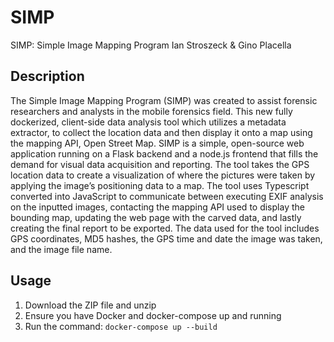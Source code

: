 # SIMP
SIMP: Simple Image Mapping Program
Ian Stroszeck & Gino Placella 

## Description
The Simple Image Mapping Program (SIMP) was created to assist forensic researchers and analysts in the mobile forensics field. This new fully dockerized, client-side data analysis tool which utilizes a metadata extractor, to collect the location data and then display it onto a map using the mapping API, Open Street Map. SIMP is a simple,  open-source web application running on a Flask backend and a node.js frontend that fills the demand for visual data acquisition and reporting. The tool takes the GPS location data to create a visualization of where the pictures were taken by applying the image’s positioning data to a map. The tool uses Typescript converted into JavaScript to communicate between executing EXIF analysis on the inputted images, contacting the mapping API used to display the bounding map, updating the web page with the carved data, and lastly creating the final report to be exported. The data used for the tool includes GPS coordinates, MD5 hashes, the GPS time and date the image was taken, and the image file name. 

## Usage
1. Download the ZIP file and unzip
2. Ensure you have Docker and docker-compose up and running
3. Run the command: `docker-compose up --build`
